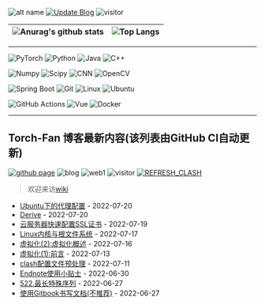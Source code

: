 ![alt name](https://img.shields.io/badge/fan%20qiliang-NanKai-orange)  [![Update Blog](https://github.com/QiliangFan/QiliangFan/actions/workflows/update_blog.yml/badge.svg)](https://github.com/QiliangFan/QiliangFan/actions/workflows/update_blog.yml) ![visitor](https://img.shields.io/badge/dynamic/json?url=https://busuanzi-github.torch-fan.workers.dev&query=$.site_uv&label=visitor)


| ![Anurag's github stats](https://github-readme-stats.vercel.app/api?username=QiliangFan&show_icons=true&theme=dracula)  | ![Top Langs](https://github-readme-stats.vercel.app/api/top-langs/?username=QiliangFan&layout=compact) |
| --| ---|

---

![PyTorch](https://img.shields.io/static/v1?label=&message=PyTorch&color=%3CCOLOR%3E&logo=PyTorch) 
![Python](https://img.shields.io/static/v1?style=flat&logo=Python&label=&message=Python&color=9cf)
![Java](https://img.shields.io/static/v1?style=flat&logo=Java&label=&message=Java&color=blueviolet)
![C++](https://img.shields.io/static/v1?style=flat&logo=C%2B%2B&label=&message=c%2B%2B&color=important)

![Numpy](https://img.shields.io/static/v1?style=flat&logo=Numpy&label=&message=Numpy&color=yellow)
![Scipy](https://img.shields.io/static/v1?style=flat&logo=Scipy&label=&message=Scipy&color=blue)
![CNN](https://img.shields.io/static/v1?style=flat&logo=CNN&label=&message=CNN&color=critical)
![OpenCV](https://img.shields.io/static/v1?style=flat&logo=OpenCV&label=&message=OpenCV&color=%235c3ee8)

![Spring Boot](https://img.shields.io/static/v1?style=flat&logo=Spring&label=&message=Spring%20Boot&color=blue)
![Git](https://img.shields.io/static/v1?style=flat&logo=Git&label=&message=Git&color=%236DB33F)
![Linux](https://img.shields.io/static/v1?style=flat&logo=Linux&label=&message=Linux&color=9cf)
![Ubuntu](https://img.shields.io/static/v1?style=flat&logo=Ubuntu&label=&message=Ubuntu&color=%23395420)

![GitHub Actions](https://img.shields.io/static/v1?style=flat&logo=GitHub%20Actions&label=&message=GitHub%20Actions&color=%23212121)
![Vue](https://img.shields.io/static/v1?style=flat&logo=Vue.js&label=&message=Vue.js&color=%23212121)
![Docker](https://img.shields.io/static/v1?style=flat&logo=Docker&label=&message=Docker&color=yellow)




---

## Torch-Fan 博客最新内容(该列表由GitHub CI自动更新)
[![github page](https://img.shields.io/github/deployments/qiliangfan/qiliangfan.github.io/github-pages?style=for-the-badge)](https://github.com/QiliangFan/qiliangfan.github.io)
![blog](https://img.shields.io/website?logo=Netlify&url=https%3A%2F%2Ftorch-fan.site%2F) ![web1](https://img.shields.io/mozilla-observatory/grade-score/www.torch-fan.site?label=Website%20Observatory&logo=github&publish) 
![visitor](https://img.shields.io/badge/dynamic/json?url=https://busuanzi-torch-fan.torch-fan.workers.dev/&query=$.site_uv&label=visitor)
[![REFRESH_CLASH](https://github.com/QiliangFan/share/actions/workflows/refresh_clash.yml/badge.svg?branch=main)](https://github.com/QiliangFan/share/actions/workflows/refresh_clash.yml)

> 欢迎来访[wiki](https://wiki.torch-fan.site) 

<!-- START_SECTION:blog -->
* <a href='https://www.torch-fan.site/2022/07/20/Ubuntu%E4%B8%8B%E7%9A%84%E4%BB%A3%E7%90%86%E9%85%8D%E7%BD%AE/' target='_blank'>Ubuntu下的代理配置</a> - 2022-07-20
* <a href='https://www.torch-fan.site/2022/07/20/Derive/' target='_blank'>Derive</a> - 2022-07-20
* <a href='https://www.torch-fan.site/2022/07/19/%E4%BA%91%E6%9C%8D%E5%8A%A1%E5%99%A8%E5%BF%AB%E9%80%9F%E9%85%8D%E7%BD%AESSL%E8%AF%81%E4%B9%A6/' target='_blank'>云服务器快速配置SSL证书</a> - 2022-07-19
* <a href='https://www.torch-fan.site/2022/07/18/Linux%E5%86%85%E6%A0%B8%E4%B8%8E%E6%A0%B9%E6%96%87%E4%BB%B6%E7%B3%BB%E7%BB%9F/' target='_blank'>Linux内核与根文件系统</a> - 2022-07-17
* <a href='https://www.torch-fan.site/2022/07/16/%E8%99%9A%E6%8B%9F%E5%8C%96-2-%E8%99%9A%E6%8B%9F%E5%8C%96%E6%A6%82%E8%BF%B0/' target='_blank'>虚拟化(2):虚拟化概述</a> - 2022-07-16
* <a href='https://www.torch-fan.site/2022/07/14/%E8%99%9A%E6%8B%9F%E5%8C%96-1-%E5%89%8D%E8%A8%80/' target='_blank'>虚拟化(1):前言</a> - 2022-07-13
* <a href='https://www.torch-fan.site/2022/07/11/clash%E9%85%8D%E7%BD%AE%E6%96%87%E4%BB%B6%E9%A2%84%E5%A4%84%E7%90%86/' target='_blank'>clash配置文件预处理</a> - 2022-07-11
* <a href='https://www.torch-fan.site/2022/06/30/Endnote%E4%BD%BF%E7%94%A8%E5%B0%8F%E8%B4%B4%E5%A3%AB/' target='_blank'>Endnote使用小贴士</a> - 2022-06-30
* <a href='https://www.torch-fan.site/2022/06/27/522-%E6%9C%80%E9%95%BF%E7%89%B9%E6%AE%8A%E5%BA%8F%E5%88%97/' target='_blank'>522.最长特殊序列</a> - 2022-06-27
* <a href='https://www.torch-fan.site/2022/06/27/%E4%BD%BF%E7%94%A8Gitbook%E4%B9%A6%E5%86%99%E6%96%87%E6%A1%A3/' target='_blank'>使用Gitbook书写文档(不推荐)</a> - 2022-06-27
<!-- END_SECTION:blog -->
